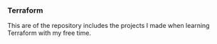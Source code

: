 ### Terraform

This are of the repository includes the projects I made when learning Terraform with my free time.